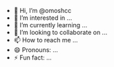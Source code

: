 - 👋 Hi, I’m @omoshcc
- 👀 I’m interested in ...
- 🌱 I’m currently learning ...
- 💞️ I’m looking to collaborate on ...
- 📫 How to reach me ...
- 😄 Pronouns: ...
- ⚡ Fun fact: ...

<!---
omoshcc/omoshcc is a ✨ special ✨ repository because its `README.md` (this file) appears on your GitHub profile.
You can click the Preview link to take a look at your changes.
--->
